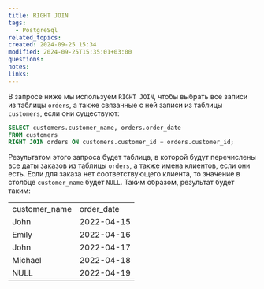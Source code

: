 ```yaml
---
title: RIGHT JOIN
tags:
  - PostgreSql
related_topics: 
created: 2024-09-25 15:34
modified: 2024-09-25T15:35:01+03:00
questions: 
notes: 
links: 
---
```



В запросе ниже мы используем `RIGHT JOIN`, чтобы выбрать все записи из таблицы `orders`, а также связанные с ней записи из таблицы `customers`, если они существуют:

```SQL
SELECT customers.customer_name, orders.order_date
FROM customers
RIGHT JOIN orders ON customers.customer_id = orders.customer_id;
```

Результатом этого запроса будет таблица, в которой будут перечислены все даты заказов из таблицы `orders`, а также имена клиентов, если они есть. Если для заказа нет соответствующего клиента, то значение в столбце `customer_name` будет `NULL`. Таким образом, результат будет таким:

|   |   |
|---|---|
|customer_name|order_date|
|John|2022-04-15|
|Emily|2022-04-16|
|John|2022-04-17|
|Michael|2022-04-18|
|NULL|2022-04-19|
